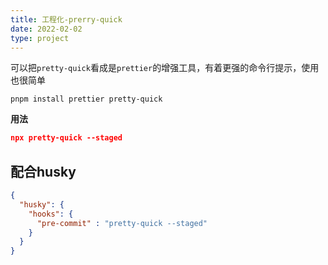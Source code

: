 ```yaml
---
title: 工程化-prerry-quick
date: 2022-02-02
type: project
---
```


可以把`pretty-quick`看成是`prettier`的增强工具，有着更强的命令行提示，使用也很简单

```shell
pnpm install prettier pretty-quick
```

**用法**

```json
npx pretty-quick --staged
```

## 配合husky

```json
{
  "husky": {
    "hooks": {
      "pre-commit" : "pretty-quick --staged"
    }
  }
}
```